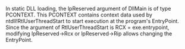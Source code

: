 In static DLL loading, the lpReserved argument of DllMain is of type PCONTEXT. 
This PCONTEXT contains context data used by ntdll!RtlUserThreadStart to start execution at the program's EntryPoint. 
Since the argument of RtlUserThreadStart is RCX = exe.entrypoint, modifying lpReserved->Rcx or lpReserved->Rip allows changing the EntryPoint.
